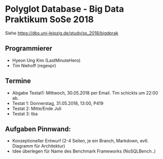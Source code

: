 # Polyglot Database - Big Data Praktikum SoSe 2018

Siehe https://dbs.uni-leipzig.de/study/ss_2018/bigdprak

## Programmierer
* Hyeon Ung Kim (LastMinuteHero)
* Tim Niehoff (regexpr)

## Termine
* Abgabe Testat1: Mittwoch, 30.05.2018 per Email. Tim schickts um 22:00 ab.
* Testat 1: Donnerstag, 31.05.2018, 13:00, P419
* Testat 2: Mitte/Ende Juli
* Testat 3: tba

## Aufgaben Pinnwand:
* Konzeptioneller Entwurf (2-4 Seiten, je ein Branch, Markdown, evtl. Diagramm für Architektur)
* Idee überlegen für Name des Benchmark Frameworks (NoSQLBench..)
